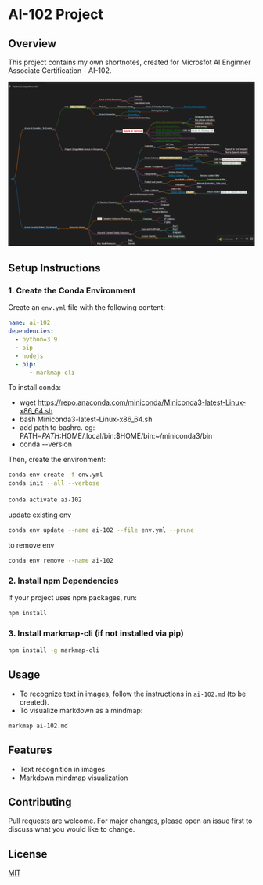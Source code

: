 # AI-102 Project

## Overview
This project contains my own shortnotes, created for Microsfot AI Enginner Associate Certification - AI-102.


![design](./images/design.PNG)


## Setup Instructions

### 1. Create the Conda Environment
Create an `env.yml` file with the following content:

```yaml
name: ai-102
dependencies:
  - python=3.9
  - pip
  - nodejs
  - pip:
      - markmap-cli
```

To install conda:
  - wget https://repo.anaconda.com/miniconda/Miniconda3-latest-Linux-x86_64.sh
  - bash Miniconda3-latest-Linux-x86_64.sh
  - add path to bashrc. eg: PATH=$PATH:$HOME/.local/bin:$HOME/bin:~/miniconda3/bin
  - conda --version
  
Then, create the environment:
```bash
conda env create -f env.yml
conda init --all --verbose

conda activate ai-102
```

update existing env
```bash
conda env update --name ai-102 --file env.yml --prune
```

to remove env
```bash
conda env remove --name ai-102
```


### 2. Install npm Dependencies
If your project uses npm packages, run:
```bash
npm install
```

### 3. Install markmap-cli (if not installed via pip)
```bash
npm install -g markmap-cli
```

## Usage
- To recognize text in images, follow the instructions in `ai-102.md` (to be created).
- To visualize markdown as a mindmap:
```bash
markmap ai-102.md
```

## Features
- Text recognition in images
- Markdown mindmap visualization

## Contributing
Pull requests are welcome. For major changes, please open an issue first to discuss what you would like to change.

## License
[MIT](LICENSE)

